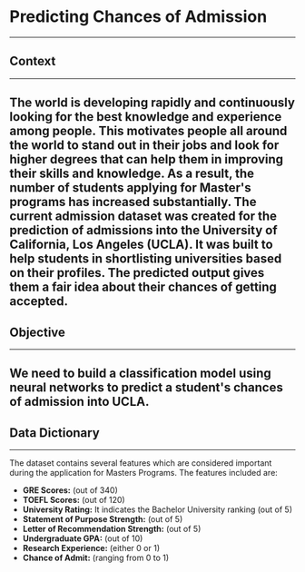 # **Predicting Chances of Admission**
--------------------
## **Context**
--------------------
The world is developing rapidly and continuously looking for the best knowledge and experience among people. This motivates people all around the world to stand out in their jobs and look for higher degrees that can help them in improving their skills and knowledge. As a result, the number of students applying for Master's programs has increased substantially.
The current admission dataset was created for the prediction of admissions into the University of California, Los Angeles (UCLA). It was built to help students in shortlisting universities based on their profiles. The predicted output gives them a fair idea about their chances of getting accepted.
----------------------
## **Objective**
----------------------
We need to build a classification model using neural networks to predict a student's chances of admission into UCLA.
------------------------------
## **Data Dictionary**
------------------------------
The dataset contains several features which are considered important during the application for Masters Programs.
The features included are: 
- **GRE Scores:** (out of 340)
- **TOEFL Scores:** (out of 120)
- **University Rating:**  It indicates the Bachelor University ranking (out of 5)
- **Statement of Purpose Strength:** (out of 5)
- **Letter of Recommendation Strength:** (out of 5)
- **Undergraduate GPA:** (out of 10)
- **Research Experience:** (either 0 or 1)
- **Chance of Admit:** (ranging from 0 to 1)

